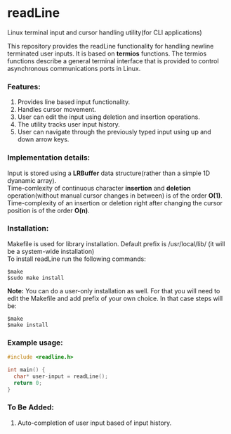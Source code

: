 # readLine
Linux terminal input and cursor handling utility(for CLI applications)

This repository provides the readLine functionality for handling newline terminated user inputs. It is based on **termios** functions. The termios functions describe a general terminal interface that is provided to control asynchronous communications ports in Linux.

### Features:  
1. Provides line based input functionality.  
2. Handles cursor movement.  
3. User can edit the input using deletion and insertion operations.  
4. The utility tracks user input history.  
5. User can navigate through the previously typed input using up and down arrow keys.  


### Implementation details:
Input is stored using a **LRBuffer** data structure(rather than a simple 1D dyanamic array).  
Time-comlexity of continuous character **insertion** and **deletion** operation(without manual cursor changes in between) is of the order **O(1)**.  
Time-complexity of an insertion or deletion right after changing the cursor position is of the order **O(n)**.  

### Installation:  
Makefile is used for library installation. Default prefix is /usr/local/lib/ (it will be a system-wide installation)   
To install readLine run the following commands:
```  
$make
$sudo make install
```
**Note:** You can do a user-only installation as well. For that you will need to edit the Makefile and add prefix of your own choice. In that case steps will be:  

```  
$make
$make install
```
### Example usage:  
```c
#include <readline.h>  

int main() {  
  char* user-input = readLine();  
  return 0;  
}  
```
### To Be Added:  
1. Auto-completion of user input based of input history.  
